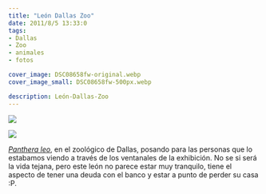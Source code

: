 ```yaml
---
title: "León Dallas Zoo"
date: 2011/8/5 13:33:0
tags: 
- Dallas
- Zoo
- animales
- fotos

cover_image: DSC08658fw-original.webp
cover_image_small: DSC08658fw-500px.webp

description: León-Dallas-Zoo
---
```



  

[![](DSC08658fw-800px.webp)](DSC08658fw-original.webp)

  

[![](DSC08659fw-800px.webp)](DSC08659fw-original.webp)

*<a href="https://en.wikipedia.org/wiki/Lion">Panthera leo</a>*, en el zoológico de Dallas, posando para las personas que lo estabamos viendo a través de los ventanales de la exhibición. No se si será la vida tejana, pero este león no parece estar muy tranquilo, tiene el aspecto de tener una deuda con el banco y estar a punto de perder su casa :P.
